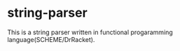 # string-parser
This is a string parser written in functional progaramming language(SCHEME/DrRacket).
